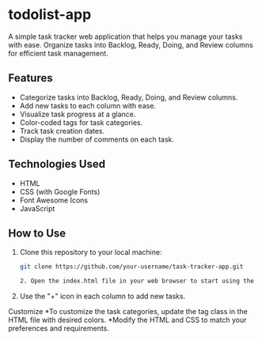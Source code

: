 # todolist-app


A simple task tracker web application that helps you manage your tasks with ease. Organize tasks into Backlog, Ready, Doing, and Review columns for efficient task management.

## Features

- Categorize tasks into Backlog, Ready, Doing, and Review columns.
- Add new tasks to each column with ease.
- Visualize task progress at a glance.
- Color-coded tags for task categories.
- Track task creation dates.
- Display the number of comments on each task.

## Technologies Used

- HTML
- CSS (with Google Fonts)
- Font Awesome Icons
- JavaScript

## How to Use

1. Clone this repository to your local machine:

   ```bash
   git clone https://github.com/your-username/task-tracker-app.git

   2. Open the index.html file in your web browser to start using the app.

3. Use the "+" icon in each column to add new tasks.

Customize
*To customize the task categories, update the tag class in the HTML file with desired colors.
*Modify the HTML and CSS to match your preferences and requirements.
